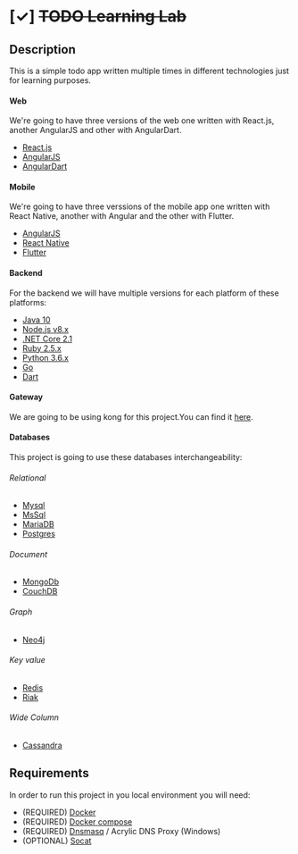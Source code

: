# [✓] ~~TODO Learning Lab~~

## Description
This is a simple todo app written multiple times in different technologies just for learning purposes.

#### Web

We're going to have three versions of the web one written with React.js, another AngularJS and other with AngularDart.

- [React.js](https://reactjs.org/)
- [AngularJS](https://angular.io/)
- [AngularDart](https://webdev.dartlang.org/angular)

#### Mobile

We're going to have three verssions of the mobile app one written with React Native, another with Angular and the other with Flutter.

- [AngularJS](https://angular.io/)
- [React Native](https://github.com/facebook/react-native)
- [Flutter](https://flutter.io/)

#### Backend

For the backend we will have multiple versions for each platform of these platforms:

- [Java 10](http://www.oracle.com/technetwork/java/javase/downloads/jdk10-downloads-4416644.html)
- [Node.js v8.x](https://nodejs.org)
- [.NET Core 2.1](https://github.com/dotnet/core)
- [Ruby 2.5.x](https://github.com/ruby/ruby)
- [Python 3.6.x](https://www.python.org/downloads/)
- [Go](https://golang.org/)
- [Dart](https://www.dartlang.org/)

#### Gateway

We are going to be using kong for this project.You can find it [here](https://getkong.org/).

#### Databases

This project is going to use these databases interchangeability:

###### Relational
- [Mysql](https://dev.mysql.com/downloads/)
- [MsSql](https://www.microsoft.com/en-us/sql-server/sql-server-downloads-free-trial)
- [MariaDB](https://downloads.mariadb.org/)
- [Postgres](https://www.postgresql.org/)

###### Document
- [MongoDb](https://docs.mongodb.com/manual/installation/)
- [CouchDB](http://couchdb.apache.org/)

###### Graph
- [Neo4j](https://neo4j.com/product/)

###### Key value
- [Redis](https://redis.io/)
- [Riak](http://basho.com/products/riak-kv/)

###### Wide Column
- [Cassandra](http://cassandra.apache.org/)

## Requirements

In order to run this project in you local environment you will need:

- (REQUIRED) [Docker](https://docs.docker.com/)
- (REQUIRED) [Docker compose](https://github.com/docker/compose)
- (REQUIRED) [Dnsmasq](https://wiki.debian.org/HowTo/dnsmasq) / Acrylic DNS Proxy (Windows)
- (OPTIONAL) [Socat](http://www.dest-unreach.org/socat/doc/socat.html)
